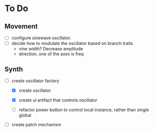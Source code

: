 # To Do

## Movement

- [ ] configure sinewave oscillator.
- [ ] decide how to modulate the oscillator based on branch traits
  - vine width? Decrease amplitude
  - direction, one of the axes is freq

## Synth

- [ ] create oscillator factory
  - [x] create oscillator
  - [x] create ui artifact that controls oscillator
  - [ ] refactor power button to control local instance, rather than single global
  

- [ ] create patch mechanism
